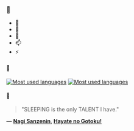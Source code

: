 ### 👋

- 🔭
- 🌱
- 💬
- 📫
- ⚡

#### 🧏

[![Most used languages](https://github-readme-stats-aynah.vercel.app/api/top-langs/?username=aynh&theme=solarized-dark&langs_count=6&layout=compact&hide_title=true)](https://github.com/anuraghazra/github-readme-stats#gh-dark-mode-only)
[![Most used languages](https://github-readme-stats-aynah.vercel.app/api/top-langs/?username=aynh&theme=solarized-light&langs_count=6&layout=compact&hide_title=true)](https://github.com/anuraghazra/github-readme-stats#gh-light-mode-only)

#### 💬

> "SLEEPING is the only TALENT I have."

&mdash; [**Nagi Sanzenin**](https://myanimelist.net/character.php?q=Nagi%20Sanzenin&cat=character), [**Hayate no Gotoku!**](https://myanimelist.net/search/all?q=Hayate%20no%20Gotoku!&cat=all)

